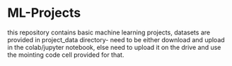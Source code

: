 # ML-Projects
this repository contains basic machine learning projects,
datasets are provided in project_data directory- need to be either download and upload in the colab/jupyter notebook,
else need to upload it on the drive and use the mointing code cell provided for that.
